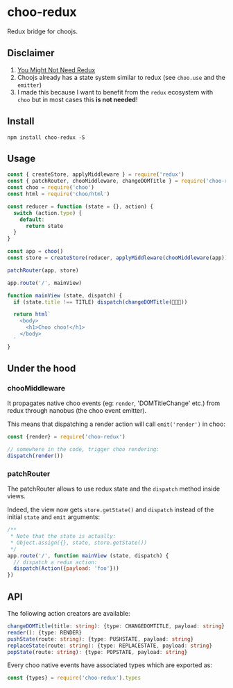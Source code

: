 # choo-redux
Redux bridge for choojs.

## Disclaimer

1. [You Might Not Need Redux](https://medium.com/@dan_abramov/you-might-not-need-redux-be46360cf367)
2. Choojs already has a state system similar to redux (see `choo.use` and the `emitter`)
3. I made this because I want to benefit from the `redux` ecosystem with `choo` but in most cases this **is not needed**!

## Install

```
npm install choo-redux -S
```

## Usage

```javascript
const { createStore, applyMiddleware } = require('redux')
const { patchRouter, chooMiddleware, changeDOMTitle } = require('choo-redux')
const choo = require('choo')
const html = require('choo/html')

const reducer = function (state = {}, action) {
  switch (action.type) {
    default:
      return state
  }
}

const app = choo()
const store = createStore(reducer, applyMiddleware(chooMiddleware(app)))

patchRouter(app, store)

app.route('/', mainView)

function mainView (state, dispatch) {
  if (state.title !== TITLE) dispatch(changeDOMTitle(🚂🚋🚋))

  return html`
    <body>
      <h1>Choo choo!</h1>
    </body>
  `
}
```

## Under the hood

### chooMiddleware

It propagates native choo events (eg: `render`, 'DOMTitleChange' etc.) from redux through nanobus (the choo event emitter).

This means that dispatching a render action will call `emit('render')` in choo:

```javascript
const {render} = require('choo-redux')

// somewhere in the code, trigger choo rendering:
dispatch(render())
```

### patchRouter

The patchRouter allows to use redux state and the `dispatch` method inside views.

Indeed, the view now gets `store.getState()` and `dispatch` instead of the initial `state` and `emit` arguments:

```javascript
/**
 * Note that the state is actually:
 * Object.assign({}, state, store.getState())
 */
app.route('/', function mainView (state, dispatch) {
  // dispatch a redux action:
  dispatch(Action({payload: 'foo'}))
})
```

## API

The following action creators are available:

```typescript
changeDOMTitle(title: string): {type: CHANGEDOMTITLE, payload: string}
render(): {type: RENDER}
pushState(route: string): {type: PUSHSTATE, payload: string}
replaceState(route: string): {type: REPLACESTATE, payload: string}
popState(route: string): {type: POPSTATE, payload: string}
```

Every choo native events have associated types which are exported as:

```javascript
const {types} = require('choo-redux').types
```
